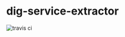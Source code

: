 # dig-service-extractor
![travis ci](https://travis-ci.org/usc-isi-i2/dig-service-extractor.svg?branch=master)
